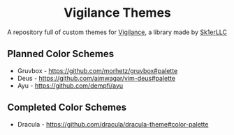 <div align = "center">

# Vigilance Themes

</div>

A repository full of custom themes for [Vigilance](https://github.com/Sk1erLLC/Vigilance), a library made by [Sk1erLLC](https://github.com/Sk1erLLC)

## Planned Color Schemes

* Gruvbox - https://github.com/morhetz/gruvbox#palette
* Deus - https://github.com/ajmwagar/vim-deus#palette
* Ayu - https://github.com/dempfi/ayu

## Completed Color Schemes
* Dracula - https://github.com/dracula/dracula-theme#color-palette
